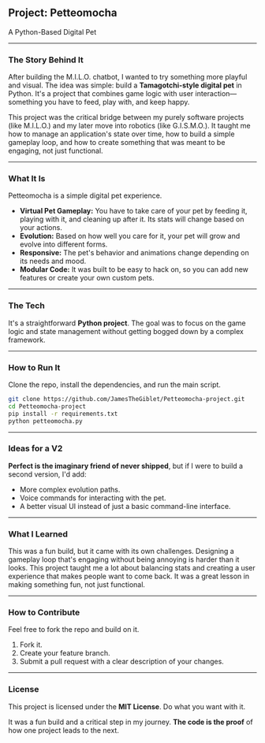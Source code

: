 ## **Project: Petteomocha**

A Python-Based Digital Pet

-----

### **The Story Behind It**

After building the M.I.L.O. chatbot, I wanted to try something more playful and visual. The idea was simple: build a **Tamagotchi-style digital pet** in Python. It's a project that combines game logic with user interaction—something you have to feed, play with, and keep happy.

This project was the critical bridge between my purely software projects (like M.I.L.O.) and my later move into robotics (like G.I.S.M.O.). It taught me how to manage an application's state over time, how to build a simple gameplay loop, and how to create something that was meant to be engaging, not just functional.

-----

### **What It Is**

Petteomocha is a simple digital pet experience.

  * **Virtual Pet Gameplay:** You have to take care of your pet by feeding it, playing with it, and cleaning up after it. Its stats will change based on your actions.
  * **Evolution:** Based on how well you care for it, your pet will grow and evolve into different forms.
  * **Responsive:** The pet's behavior and animations change depending on its needs and mood.
  * **Modular Code:** It was built to be easy to hack on, so you can add new features or create your own custom pets.

-----

### **The Tech**

It's a straightforward **Python project**. The goal was to focus on the game logic and state management without getting bogged down by a complex framework.

-----

### **How to Run It**

Clone the repo, install the dependencies, and run the main script.

```bash
git clone https://github.com/JamesTheGiblet/Petteomocha-project.git
cd Petteomocha-project
pip install -r requirements.txt
python petteomocha.py
```

-----

### **Ideas for a V2**

**Perfect is the imaginary friend of never shipped**, but if I were to build a second version, I'd add:

  * More complex evolution paths.
  * Voice commands for interacting with the pet.
  * A better visual UI instead of just a basic command-line interface.

-----

### **What I Learned**

This was a fun build, but it came with its own challenges. Designing a gameplay loop that's engaging without being annoying is harder than it looks. This project taught me a lot about balancing stats and creating a user experience that makes people want to come back. It was a great lesson in making something fun, not just functional.

-----

### **How to Contribute**

Feel free to fork the repo and build on it.

1.  Fork it.
2.  Create your feature branch.
3.  Submit a pull request with a clear description of your changes.

-----

### **License**

This project is licensed under the **MIT License**. Do what you want with it.

It was a fun build and a critical step in my journey. **The code is the proof** of how one project leads to the next.
